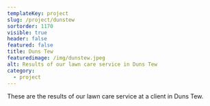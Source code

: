 ```yaml
---
templateKey: project
slug: /project/dunstew
sortorder: 1170
visible: true
header: false
featured: false
title: Duns Tew
featuredimage: /img/dunstew.jpeg
alt: Results of our lawn care service in Duns Tew
category:
  - project
---
```

These are the results of our lawn care service at a client in Duns Tew.



